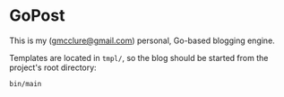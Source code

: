 GoPost
======

This is my (gmcclure@gmail.com) personal, Go-based blogging engine.

Templates are located in `tmpl/`, so the blog should be started from
the project's root directory: 

    bin/main
